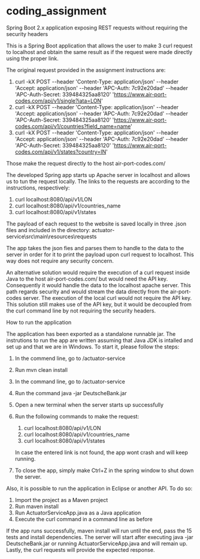 # coding_assignment
Spring Boot 2.x application exposing REST requests without requiring the security headers

This is a Spring Boot application that allows the user to make 3 curl request to localhost
and obtain the same result as if the request were made directly using the proper link. 

The original request provided in the assignment instructions are:

1) curl -kX POST --header 'Content-Type: application/json' --header 'Accept: application/json' --header 'APC-Auth: 7c92e20dad' --header 'APC-Auth-Secret: 339484325aa8120' 'https://www.air-port-codes.com/api/v1/single?iata=LON'
2) curl -kX POST --header 'Content-Type: application/json' --header 'Accept: application/json' --header 'APC-Auth: 7c92e20dad' --header 'APC-Auth-Secret: 339484325aa8120' 'https://www.air-port-codes.com/api/v1/countries?field_name=name'
3) curl -kX POST --header 'Content-Type: application/json' --header 'Accept: application/json' --header 'APC-Auth: 7c92e20dad' --header 'APC-Auth-Secret: 339484325aa8120' 'https://www.air-port-codes.com/api/v1/states?country=IN'

Those make the request directly to the host air-port-codes.com/

The developed Spring app starts up Apache server in localhost and allows us to tun the request
locally. The links to the requests are according to the instructions, respectively:

1) curl localhost:8080/api/v1/LON
2) curl localhost:8080/api/v1/countries_name
3) curl localhost:8080/api/v1/states

The payload of each request to the website is saved locally in three .json files and included in the directory: 
actuator-service\src\main\resources\requests 

The app takes the json fies and parses them to handle to the data to the server in order for it 
to print the payload upon curl request to localhost. This way does not require any security concern. 

An alternative solution would require the execution of a curl request inside Java to the host air-port-codes.com/
but would need the API key. Consequently it would handle the data to the localhost apache server. This path regards security and 
would stream the data directly from the air-port-codes server. The execution of the local curl would not require the API key. 
This solution still makes use of the API key, but it would be decoupled from the curl command line by not requiring the security headers. 

How to run the application

The application has been exported as a standalone runnable jar. The instrutions to run the app are written assuming that Java JDK is intalled and set up 
and that we are in Windows. To start it, please follow the steps:

1) In the commend line, go to /actuator-service
2) Run mvn clean install 
3) In the command line, go to /actuator-service
4) Run the command java -jar DeutscheBank.jar
5) Open a new terminal when the server starts up successfully
6) Run the following commands to make the request:
	
	1) curl localhost:8080/api/v1/LON
	2) curl localhost:8080/api/v1/countries_name
	3) curl localhost:8080/api/v1/states

	In case the entered link is not found, the app wont crash and will keep running. 
	
5) To close the app, simply make Ctrl+Z in the spring window to shut down the server. 

Also, it is possible to run the application in Eclipse or another API. 
To do so:

1) Import the project as a Maven project
2) Run maven install 
3) Run ActuatorServiceApp.java as a Java application
4) Execute the curl command in a command line as before

If the app runs successfully, maven install will run until the end, pass the 15 tests and install dependencies. The server will start after executing 
java -jar DeutscheBank.jar or running ActuatorServiceApp.java and will remain up. Lastly, the curl requests will provide the expected response.  